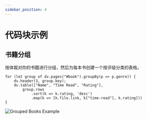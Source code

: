 ```yaml
---
sidebar_position: 4
---
```

# 代码块示例

## 书籍分组

按体裁对你的书籍进行分组，然后为每本书创建一个按评级分类的表格。

```
for (let group of dv.pages("#book").groupBy(p => p.genre)) {
	dv.header(3, group.key);
	dv.table(["Name", "Time Read", "Rating"],
		group.rows
			.sort(k => k.rating, 'desc')
			.map(k => [k.file.link, k["time-read"], k.rating]))
}
```

![Grouped Books Example](/images/grouped-book-example.png)